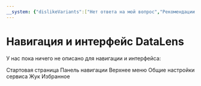 ```yaml
---
__system: {"dislikeVariants":["Нет ответа на мой вопрос","Рекомендации не помогли","Содержание не соответствует заголовку","Другое"]}
---
```

# Навигация и интерфейс DataLens

У нас пока ничего не описано для навигации и интерфейса:

Стартовая страница
Панель навигации
Верхнее меню
Общие настройки сервиса
Жук
Избранное
